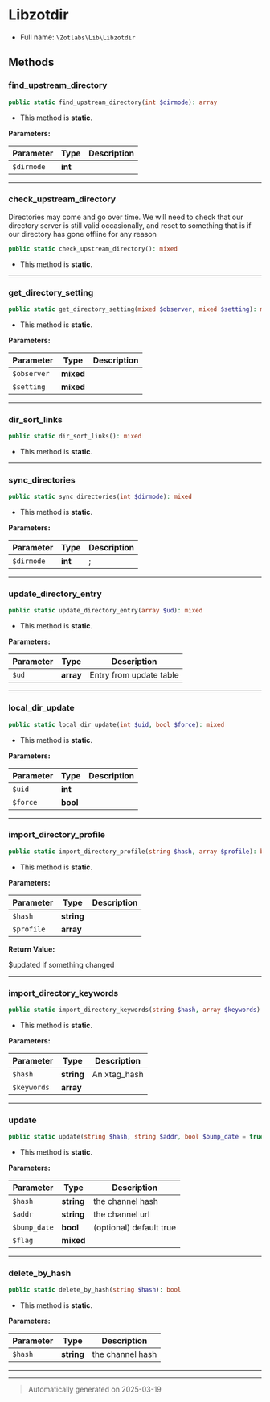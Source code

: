 
# Libzotdir





* Full name: `\Zotlabs\Lib\Libzotdir`




## Methods


### find_upstream_directory



```php
public static find_upstream_directory(int $dirmode): array
```



* This method is **static**.




**Parameters:**

| Parameter | Type | Description |
|-----------|------|-------------|
| `$dirmode` | **int** |  |





***

### check_upstream_directory

Directories may come and go over time. We will need to check that our
directory server is still valid occasionally, and reset to something that
is if our directory has gone offline for any reason

```php
public static check_upstream_directory(): mixed
```



* This method is **static**.








***

### get_directory_setting



```php
public static get_directory_setting(mixed $observer, mixed $setting): mixed
```



* This method is **static**.




**Parameters:**

| Parameter | Type | Description |
|-----------|------|-------------|
| `$observer` | **mixed** |  |
| `$setting` | **mixed** |  |





***

### dir_sort_links



```php
public static dir_sort_links(): mixed
```



* This method is **static**.








***

### sync_directories



```php
public static sync_directories(int $dirmode): mixed
```



* This method is **static**.




**Parameters:**

| Parameter | Type | Description |
|-----------|------|-------------|
| `$dirmode` | **int** | ; |





***

### update_directory_entry



```php
public static update_directory_entry(array $ud): mixed
```



* This method is **static**.




**Parameters:**

| Parameter | Type | Description |
|-----------|------|-------------|
| `$ud` | **array** | Entry from update table |





***

### local_dir_update



```php
public static local_dir_update(int $uid, bool $force): mixed
```



* This method is **static**.




**Parameters:**

| Parameter | Type | Description |
|-----------|------|-------------|
| `$uid` | **int** |  |
| `$force` | **bool** |  |





***

### import_directory_profile



```php
public static import_directory_profile(string $hash, array $profile): bool
```



* This method is **static**.




**Parameters:**

| Parameter | Type | Description |
|-----------|------|-------------|
| `$hash` | **string** |  |
| `$profile` | **array** |  |


**Return Value:**

$updated if something changed




***

### import_directory_keywords



```php
public static import_directory_keywords(string $hash, array $keywords): mixed
```



* This method is **static**.




**Parameters:**

| Parameter | Type | Description |
|-----------|------|-------------|
| `$hash` | **string** | An xtag_hash |
| `$keywords` | **array** |  |





***

### update



```php
public static update(string $hash, string $addr, bool $bump_date = true, mixed $flag = null): mixed
```



* This method is **static**.




**Parameters:**

| Parameter | Type | Description |
|-----------|------|-------------|
| `$hash` | **string** | the channel hash |
| `$addr` | **string** | the channel url |
| `$bump_date` | **bool** | (optional) default true |
| `$flag` | **mixed** |  |





***

### delete_by_hash



```php
public static delete_by_hash(string $hash): bool
```



* This method is **static**.




**Parameters:**

| Parameter | Type | Description |
|-----------|------|-------------|
| `$hash` | **string** | the channel hash |





***


***
> Automatically generated on 2025-03-19

